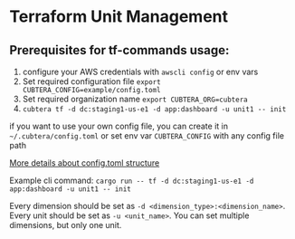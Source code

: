 # Terraform Unit Management

## Prerequisites for tf-commands usage:
1. configure your AWS credentials with `awscli config` or env vars
2. Set required configuration file `export CUBTERA_CONFIG=example/config.toml`
3. Set required organization name `export CUBTERA_ORG=cubtera`
4. `cubtera tf -d dc:staging1-us-e1 -d app:dashboard -u unit1 -- init`

if you want to use your own config file, you can create it in `~/.cubtera/config.toml` or set env var `CUBTERA_CONFIG` with any config file path

[More details about config.toml structure](.github/docs/config.md)

Example cli command:
`cargo run -- tf -d dc:staging1-us-e1 -d app:dashboard -u unit1 -- init`

Every dimension should be set as `-d <dimension_type>:<dimension_name>`.
Every unit should be set as `-u <unit_name>`.
You can set multiple dimensions, but only one unit.